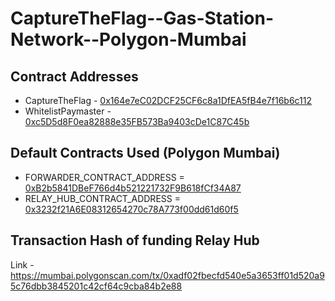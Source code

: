 # CaptureTheFlag--Gas-Station-Network--Polygon-Mumbai

## Contract Addresses
- CaptureTheFlag - [0x164e7eC02DCF25CF6c8a1DfEA5fB4e7f16b6c112](https://mumbai.polygonscan.com/address/0x164e7ec02dcf25cf6c8a1dfea5fb4e7f16b6c112)
- WhitelistPaymaster - [0xc5D5d8F0ea82888e35FB573Ba9403cDe1C87C45b](https://mumbai.polygonscan.com/address/0xc5D5d8F0ea82888e35FB573Ba9403cDe1C87C45b)

## Default Contracts Used (Polygon Mumbai)

- FORWARDER_CONTRACT_ADDRESS = [0xB2b5841DBeF766d4b521221732F9B618fCf34A87](https://mumbai.polygonscan.com/address/0xB2b5841DBeF766d4b521221732F9B618fCf34A87)
- RELAY_HUB_CONTRACT_ADDRESS = [0x3232f21A6E08312654270c78A773f00dd61d60f5](https://mumbai.polygonscan.com/address/0x3232f21A6E08312654270c78A773f00dd61d60f5)

## Transaction Hash of funding Relay Hub
Link - https://mumbai.polygonscan.com/tx/0xadf02fbecfd540e5a3653ff01d520a95c76dbb3845201c42cf64c9cba84b2e88

